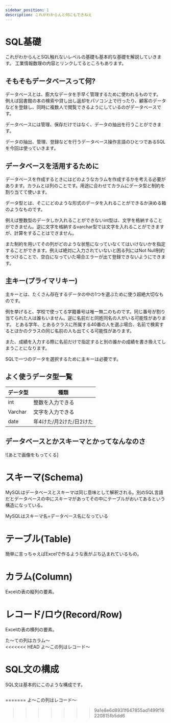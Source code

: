 ```yaml
---
sidebar_position: 1
description: これがわからんと何にもできねえ
---
```


# SQL基礎

これがわからんとSQL触れないレベルの基礎も基本的な基礎を解説していきます。
工業情報数理の内容とリンクしてるところもあります。

## そもそもデータベースって何?

データベースとは、膨大なデータを手早く管理するために使われるものです。
例えば図書館の本の検索や貸し出し返却をパソコン上で行ったり、顧客のデータなどを登録し、同時に複数人で閲覧できるようにしているのがデータベースです。

データベースには管理、保存だけではなく、データの抽出を行うことができます。

データの抽出、管理、登録などを行うデータベース操作言語のひとつであるSQLを今回は使っていきます。

## データベースを活用するために

データベースを作成するときにはどのようなカラムを作成するかを考える必要があります。カラムとは列のことです。用途に合わせてカラムにデータ型と制約を割り当てて使います。

データ型とは、そこにどのような形式のデータを入れることができるか決める箱のようなものです。

例えば整数型のデータしか入れることができないint型は、文字を格納することができません。逆に文字を格納するvarchar型では文字を入れることができますが、計算をすることはできません。

また制約を用いてその列がどのような状態になっていなくてはいけないかを指定することができます。例えば絶対に入力されていないと困る列にはNot Null制約をつけることで、空白になっていた場合エラーが出て登録できないようにできます。

## 主キー(プライマリキー)

主キーとは、たくさん存在するデータの中の1つを選ぶために使う超絶大切なものです。

例を挙げると、学校で使ってる学籍番号は唯一無二のものです。同じ番号が割り当てられた人は誰もいません。逆に名前だと同姓同名の人がいる可能性があります。
とある学年、とあるクラスに所属する40番の人を選ぶ場合、名前で検索するとほかのクラスの同じ名前の人も出てくる可能性があります。

また、成績を入力する際に名前だけで指定すると別の誰かの成績を書き換えてしまうことになります。

SQLで一つのデータを選択するために主キーは必要です。

## よく使うデータ型一覧

| データ型 | 種類                    |
| -------- | ----------------------- |
| int      | 整数を入力できる        |
| Varchar  | 文字を入力できる        |
| date     | 年4けた/月2けた/日2けた |

## データベースとかスキーマとかってなんなのさ

![あとで画像をもってくる]

# スキーマ(Schema)

MySQLはデータベースとスキーマは同じ意味として解釈される。別のSQL言語だとデータベースの中にスキーマがあってその中にテーブルがおいてあるという構造になっている。

MySQLはスキーマ名=データベース名になっている


# テーブル(Table)

簡単に言っちゃえばExcelで作るような表がぶち込まれているもの。


# カラム(Column)

Excelの表の縦列の要素。


# レコード/ロウ(Record/Row)

Excelの表の横列の要素。

た～ての列はカラム～\
<<<<<<< HEAD
よ～この列はレコード～

# SQL文の構成

SQL文は基本的にこのような構成です。

```sql

```
=======
よ～この列はレコード～
>>>>>>> 9a1e8e6d8931f647855ad1499f16220815fb5dd6
